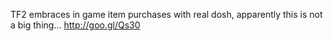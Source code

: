 TF2 embraces in game item purchases with real dosh, apparently this is not a big thing... http://goo.gl/Qs30
